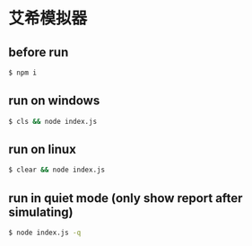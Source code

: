 # 艾希模拟器
## before run
```bash
$ npm i
```
## run on windows
```bash
$ cls && node index.js
```

## run on linux
```bash
$ clear && node index.js
```

## run in quiet mode (only show report after simulating)
```bash
$ node index.js -q
```
